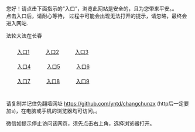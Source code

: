 您好！请点击下面指示的“入口”，浏览此网站是安全的，且为您带来平安。。 <br/>
点击入口后，请耐心等待， 过程中可能会出现无法打开的提示，请忽略，最终会进入网站. </br>

法轮大法在长春<br/>
<div style="padding:10px"><a style="margin:20px" target="_blank" href="https://d2k7sn3yk0gym9.cloudfront.net/2Qpsp?kferjwzf" id="ccLink1" rel="nofollow">入口1</a> <a target="_blank" style="margin:20px" href="https://d6yw55ww33jkd.cloudfront.net/2Qpsp?zovffchw" id="ccLink2" rel="nofollow">入口2</a> <a style="margin:20px" target="_blank" href="https://d14ig6weik0nrs.cloudfront.net/2Qpsp?bgooehjb" id="ccLink3" rel="nofollow">入口3</a></div>

<div style="padding:10px" ><a style="margin:20px" target="_blank" href="https://d2k7sn3yk0gym9.cloudfront.net/2Qpsp?kferjwzf" id="ccLink4" rel="nofollow">入口4</a> <a style="margin:20px" href="https://d6yw55ww33jkd.cloudfront.net/2Qpsp?zovffchw" target="_blank" id="ccLink5" rel="nofollow">入口5</a> <a style="margin:20px" href="https://d14ig6weik0nrs.cloudfront.net/2Qpsp?bgooehjb" target="_blank" id="ccLink6" rel="nofollow">入口6</a></div>

<div style="padding:10px"><a style="margin:20px" target="_blank" href="https://d2k7sn3yk0gym9.cloudfront.net/2Qpsp?kferjwzf" id="ccLink7" rel="nofollow">入口7</a> <a style="margin:20px" href="https://d6yw55ww33jkd.cloudfront.net/2Qpsp?zovffchw" target="_blank" id="ccLink8" rel="nofollow">入口8</a> <a style="margin:20px" target="_blank" href="https://d14ig6weik0nrs.cloudfront.net/2Qpsp?bgooehjb" id="ccLink9" rel="nofollow">入口9</a></div>

<br/>



请复制并记住免翻墙网址 https://github.com/yntd/changchunzx (http后一定要加s)，在电脑或手机的浏览器均可访问。。<br/>

微信如提示停止访问该网页，须先点击右上角，选择浏览器打开。

